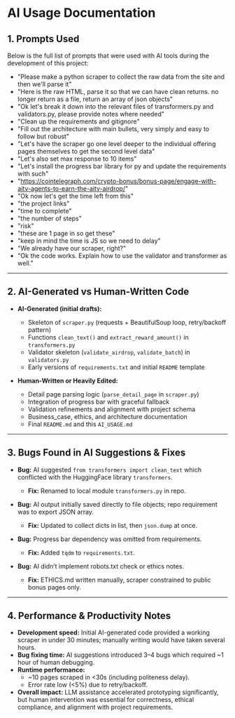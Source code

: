 # AI Usage Documentation

## 1. Prompts Used
Below is the full list of prompts that were used with AI tools during the development of this project:

- "Please make a python scraper to collect the raw data from the site and then we'll parse it"
- "Here is the raw HTML, parse it so that we can have clean returns. no longer return as a file, return an array of json objects"
- "Ok let's break it down into the relevant files of transformers.py and validators.py, please provide notes where needed"
- "Clean up the requirements and gitignore"
- "Fill out the architecture with main bullets, very simply and easy to follow but robust"
- "Let's have the scraper go one level deeper to the individual offering pages themselves to get the second level data"
- "Let's also set max response to 10 items"
- "Let's install the progress bar library for py and update the requirements with such"
- "https://cointelegraph.com/crypto-bonus/bonus-page/engage-with-aitv-agents-to-earn-the-aitv-airdrop/"
- "Ok now let's get the time left from this"
- "the project links"
- "time to complete"
- "the number of steps"
- "risk"
- "these are 1 page in so get these"
- "keep in mind the time is JS so we need to delay"
- "We already have our scraper, right?"
- "Ok the code works. Explain how to use the validator and transformer as well."
---

## 2. AI-Generated vs Human-Written Code
- **AI-Generated (initial drafts):**
  - Skeleton of `scraper.py` (requests + BeautifulSoup loop, retry/backoff pattern)
  - Functions `clean_text()` and `extract_reward_amount()` in `transformers.py`
  - Validator skeleton (`validate_airdrop`, `validate_batch`) in `validators.py`
  - Early versions of `requirements.txt` and initial `README` template

- **Human-Written or Heavily Edited:**
  - Detail page parsing logic (`parse_detail_page` in `scraper.py`)
  - Integration of progress bar with graceful fallback
  - Validation refinements and alignment with project schema
  - Business_case, ethics, and architecture documentation
  - Final `README.md` and this `AI_USAGE.md`

---

## 3. Bugs Found in AI Suggestions & Fixes
- **Bug:** AI suggested `from transformers import clean_text` which conflicted with the HuggingFace library `transformers`.
  - **Fix:** Renamed to local module `transformers.py` in repo.

- **Bug:** AI output initially saved directly to file objects; repo requirement was to export JSON array.
  - **Fix:** Updated to collect dicts in list, then `json.dump` at once.

- **Bug:** Progress bar dependency was omitted from requirements.
  - **Fix:** Added `tqdm` to `requirements.txt`.

- **Bug:** AI didn’t implement robots.txt check or ethics notes.
  - **Fix:** ETHICS.md written manually, scraper constrained to public bonus pages only.

---

## 4. Performance & Productivity Notes
- **Development speed:** Initial AI-generated code provided a working scraper in under 30 minutes; manually writing would have taken several hours.
- **Bug fixing time:** AI suggestions introduced 3–4 bugs which required ~1 hour of human debugging.
- **Runtime performance:**
  - ~10 pages scraped in <30s (including politeness delay).
  - Error rate low (<5%) due to retry/backoff.
- **Overall impact:** LLM assistance accelerated prototyping significantly, but human intervention was essential for correctness, ethical compliance, and alignment with project requirements.
